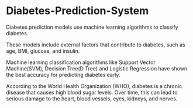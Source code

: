 # Diabetes-Prediction-System
Diabetes prediction models use machine learning algorithms to classify diabetes.

These models include external factors that contribute to diabetes, such as age, BMI, glucose, and insulin. 

Machine learning classification algorithms like Support Vector Machine(SVM), Decision Tree(D Tree) and Logistic Regression have shown the best accuracy for predicting diabetes early. 

According to the World Health Organization (WHO), diabetes is a chronic disease that causes high blood sugar levels. Over time, this can lead to serious damage to the heart, blood vessels, eyes, kidneys, and nerves.
